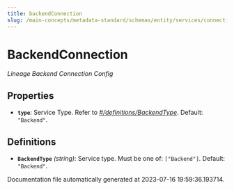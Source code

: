```yaml
---
title: backendConnection
slug: /main-concepts/metadata-standard/schemas/entity/services/connections/pipeline/backendconnection
---
```


# BackendConnection

*Lineage Backend Connection Config*

## Properties

- **`type`**: Service Type. Refer to *[#/definitions/BackendType](#definitions/BackendType)*. Default: `"Backend"`.
## Definitions

- <a id="definitions/BackendType"></a>**`BackendType`** *(string)*: Service type. Must be one of: `["Backend"]`. Default: `"Backend"`.


Documentation file automatically generated at 2023-07-16 19:59:36.193714.
